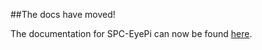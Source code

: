 ##The docs have moved!

The documentation for SPC-EyePi can now be found [here](http://borevitzlab.github.io/spc-eyepi/).